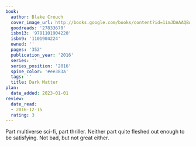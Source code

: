 ```yaml
---
book:
  author: Blake Crouch
  cover_image_url: http://books.google.com/books/content?id=1imJDAAAQBAJ&printsec=frontcover&img=1&zoom=1&edge=curl&source=gbs_api
  goodreads: '27833670'
  isbn13: '9781101904220'
  isbn9: '1101904224'
  owned: ''
  pages: '352'
  publication_year: '2016'
  series: ''
  series_position: '2016'
  spine_color: '#ee383a'
  tags: ''
  title: Dark Matter
plan:
  date_added: 2023-01-01
review:
  date_read:
  - 2016-12-15
  rating: 3
---
```


Part multiverse sci-fi, part thriller. Neither part quite fleshed out enough to be satisfying. Not bad, but not great either.

